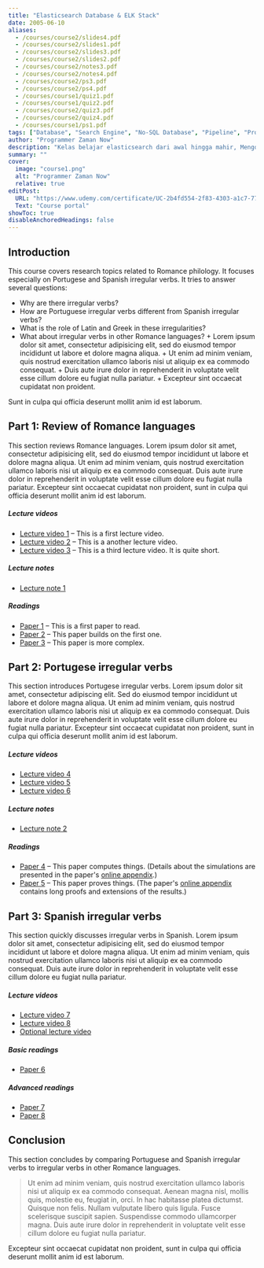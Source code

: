```yaml
---
title: "Elasticsearch Database & ELK Stack"
date: 2005-06-10
aliases:
  - /courses/course2/slides4.pdf
  - /courses/course2/slides1.pdf
  - /courses/course2/slides3.pdf
  - /courses/course2/slides2.pdf
  - /courses/course2/notes3.pdf
  - /courses/course2/notes4.pdf
  - /courses/course2/ps3.pdf
  - /courses/course2/ps4.pdf
  - /courses/course1/quiz1.pdf
  - /courses/course1/quiz2.pdf
  - /courses/course2/quiz3.pdf
  - /courses/course2/quiz4.pdf
  - /courses/course1/ps1.pdf
tags: ["Database", "Search Engine", "No-SQL Database", "Pipeline", "Product Management"]
author: "Programmer Zaman Now"
description: "Kelas belajar elasticsearch dari awal hingga mahir, Mengoptimalkan kemampuan pencarian dan analisis data Anda? Apakah Anda ingin memahami dasar-dasar Elasticsearch yang merupakan salah satu alat terkemuka dalam mengelola data"
summary: ""
cover:
  image: "course1.png"
  alt: "Programmer Zaman Now"
  relative: true
editPost:
  URL: "https://www.udemy.com/certificate/UC-2b4fd554-2f83-4303-a1c7-77a9ad816550/"
  Text: "Course portal"
showToc: true
disableAnchoredHeadings: false
---
```


## Introduction

This course covers research topics related to Romance philology. It focuses especially on Portugese and Spanish irregular verbs. It tries to answer several questions:

- Why are there irregular verbs?
- How are Portuguese irregular verbs different from Spanish irregular verbs?
- What is the role of Latin and Greek in these irregularities?
- What about irregular verbs in other Romance languages? + Lorem ipsum dolor sit amet, consectetur adipisicing elit, sed do eiusmod
  tempor incididunt ut labore et dolore magna aliqua. + Ut enim ad minim veniam, quis nostrud exercitation ullamco laboris nisi ut aliquip ex ea commodo consequat. + Duis aute irure dolor in reprehenderit in voluptate velit esse cillum dolore eu fugiat nulla pariatur. + Excepteur sint occaecat cupidatat non proident.

Sunt in culpa qui officia deserunt mollit anim id est laborum.

## Part 1: Review of Romance languages

This section reviews Romance languages. Lorem ipsum dolor sit amet, consectetur adipisicing elit, sed do eiusmod tempor incididunt ut labore et dolore magna aliqua. Ut enim ad minim veniam, quis nostrud exercitation ullamco laboris nisi ut aliquip ex ea commodo consequat. Duis aute irure dolor in reprehenderit in voluptate velit esse
cillum dolore eu fugiat nulla pariatur. Excepteur sint occaecat cupidatat non
proident, sunt in culpa qui officia deserunt mollit anim id est laborum.

##### Lecture videos

- [Lecture video 1](https://youtu.be/3MZeJED2yns) – This is a first lecture video.
- [Lecture video 2](https://youtu.be/8ihJsf-AXdA) – This is a another lecture video.
- [Lecture video 3](https://youtu.be/79MSNfp1rw0) – This is a third lecture video. It is quite short.

##### Lecture notes

- [Lecture note 1](lecture1.pdf)

##### Readings

- [Paper 1](https://pascalmichaillat.org/1.pdf) – This is a first paper to read.
- [Paper 2](https://pascalmichaillat.org/2.pdf) – This paper builds on the first one.
- [Paper 3](https://pascalmichaillat.org/4.pdf) – This paper is more complex.

## Part 2: Portugese irregular verbs

This section introduces Portugese irregular verbs. Lorem ipsum dolor sit amet, consectetur adipiscing elit. Sed do eiusmod tempor incididunt ut labore et dolore magna aliqua. Ut enim ad minim veniam, quis nostrud exercitation ullamco laboris nisi ut aliquip ex ea commodo consequat. Duis aute irure dolor in reprehenderit in voluptate velit esse cillum dolore eu fugiat nulla pariatur. Excepteur sint occaecat cupidatat non proident, sunt in culpa qui officia deserunt mollit anim id est laborum.

##### Lecture videos

- [Lecture video 4](https://youtu.be/IZI0_WwIyb8)
- [Lecture video 5](https://youtu.be/Qz7CCB1-gu8)
- [Lecture video 6](https://youtu.be/79MSNfp1rw0)

##### Lecture notes

- [Lecture note 2](lecture2.pdf)

##### Readings

- [Paper 4](https://pascalmichaillat.org/5.pdf) – This paper computes things. (Details about the simulations are presented in the paper's [online appendix](https://pascalmichaillat.org/5a.pdf).)
- [Paper 5](https://pascalmichaillat.org/3.pdf) – This paper proves things. (The paper's [online appendix](https://pascalmichaillat.org/3a.pdf) contains long proofs and extensions of the results.)

## Part 3: Spanish irregular verbs

This section quickly discusses irregular verbs in Spanish. Lorem ipsum dolor sit amet, consectetur adipisicing elit, sed do eiusmod tempor incididunt ut labore et dolore magna aliqua. Ut enim ad minim veniam, quis nostrud exercitation ullamco laboris nisi ut aliquip ex ea commodo consequat. Duis aute irure dolor in reprehenderit in voluptate velit esse cillum dolore eu fugiat nulla pariatur.

##### Lecture videos

- [Lecture video 7](https://youtu.be/pIS8-mXG1oY)
- [Lecture video 8](https://youtu.be/FUaeNM8_fxs)
- [Optional lecture video](https://youtu.be/xjHVrx7jfdY)

##### Basic readings

- [Paper 6](https://pascalmichaillat.org/10.pdf)

##### Advanced readings

- [Paper 7](https://pascalmichaillat.org/11.pdf)
- [Paper 8](https://pascalmichaillat.org/12.pdf)

## Conclusion

This section concludes by comparing Portuguese and Spanish irregular verbs to irregular verbs in other Romance languages.

> Ut enim ad minim veniam, quis nostrud exercitation ullamco laboris nisi ut aliquip ex ea commodo consequat. Aenean magna nisl, mollis quis, molestie eu, feugiat in, orci. In hac habitasse platea dictumst. Quisque non felis. Nullam vulputate libero quis ligula. Fusce scelerisque suscipit sapien. Suspendisse commodo ullamcorper magna.
> Duis aute irure dolor in reprehenderit in voluptate velit esse cillum dolore eu fugiat nulla pariatur.

Excepteur sint occaecat cupidatat non proident, sunt in culpa qui officia deserunt mollit anim id est laborum.
